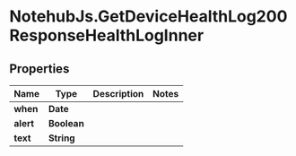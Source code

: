 # NotehubJs.GetDeviceHealthLog200ResponseHealthLogInner

## Properties

Name | Type | Description | Notes
------------ | ------------- | ------------- | -------------
**when** | **Date** |  | 
**alert** | **Boolean** |  | 
**text** | **String** |  | 


